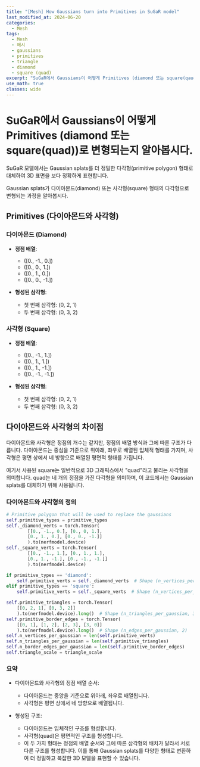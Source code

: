 ```yaml
---
title: "[Mesh] How Gaussians turn into Primitives in SuGaR model"
last_modified_at: 2024-06-20
categories:
  - Mesh
tags:
  - Mesh
  - 메시
  - gaussians
  - primitives
  - triangle
  - diamond
  - square (quad)
excerpt: "SuGaR에서 Gaussians이 어떻게 Primitives (diamond 또는 square(qaud))로 변형되는지 알아봅시다."
use_math: true
classes: wide
---
```


# SuGaR에서 Gaussians이 어떻게 Primitives (diamond 또는 square(quad))로 변형되는지 알아봅시다.

SuGaR 모델에서는 Gaussian splats를 더 정밀한 다각형(primitive polygon) 형태로 대체하여 3D 표면을 보다 정확하게 표현합니다. 

Gaussian splats가 다이아몬드(diamond) 또는 사각형(square) 형태의 다각형으로 변형되는 과정을 알아봅시다.

## Primitives (다이아몬드와 사각형)

### 다이아몬드 (Diamond)

- **정점 배열**:
  - \([0., -1., 0.]\)
  - \([0., 0., 1.]\)
  - \([0., 1., 0.]\)
  - \([0., 0., -1.]\)

- **형성된 삼각형**:
  - 첫 번째 삼각형: (0, 2, 1)
  - 두 번째 삼각형: (0, 3, 2)

### 사각형 (Square)

- **정점 배열**:
  - \([0., -1., 1.]\)
  - \([0., 1., 1.]\)
  - \([0., 1., -1.]\)
  - \([0., -1., -1.]\)

- **형성된 삼각형**:
  - 첫 번째 삼각형: (0, 2, 1)
  - 두 번째 삼각형: (0, 3, 2)

## 다이아몬드와 사각형의 차이점

다이아몬드와 사각형은 정점의 개수는 같지만, 정점의 배열 방식과 그에 따른 구조가 다릅니다. 다이아몬드는 중심을 기준으로 위아래, 좌우로 배열된 입체적 형태를 가지며, 사각형은 평면 상에서 네 방향으로 배열된 평면적 형태를 가집니다.

여기서 사용된 square는 일반적으로 3D 그래픽스에서 "quad"라고 불리는 사각형을 의미합니다. quad는 네 개의 정점을 가진 다각형을 의미하며, 이 코드에서는 Gaussian splats를 대체하기 위해 사용됩니다.

### 다이아몬드와 사각형의 정의

```python
# Primitive polygon that will be used to replace the gaussians
self.primitive_types = primitive_types
self._diamond_verts = torch.Tensor(
        [[0., -1., 0.], [0., 0, 1.], 
        [0., 1., 0.], [0., 0., -1.]]
        ).to(nerfmodel.device)
self._square_verts = torch.Tensor(
        [[0., -1., 1.], [0., 1., 1.], 
        [0., 1., -1.], [0., -1., -1.]]
        ).to(nerfmodel.device)

if primitive_types == 'diamond':
    self.primitive_verts = self._diamond_verts  # Shape (n_vertices_per_gaussian, 3)
elif primitive_types == 'square':
    self.primitive_verts = self._square_verts  # Shape (n_vertices_per_gaussian, 3)

self.primitive_triangles = torch.Tensor(
    [[0, 2, 1], [0, 3, 2]]
    ).to(nerfmodel.device).long()  # Shape (n_triangles_per_gaussian, 3)
self.primitive_border_edges = torch.Tensor(
    [[0, 1], [1, 2], [2, 3], [3, 0]]
    ).to(nerfmodel.device).long()  # Shape (n_edges_per_gaussian, 2)
self.n_vertices_per_gaussian = len(self.primitive_verts)
self.n_triangles_per_gaussian = len(self.primitive_triangles)
self.n_border_edges_per_gaussian = len(self.primitive_border_edges)
self.triangle_scale = triangle_scale
```

### 요약
- 다이아몬드와 사각형의 정점 배열 순서:
  - 다이아몬드는 중앙을 기준으로 위아래, 좌우로 배열됩니다.
  - 사각형은 평면 상에서 네 방향으로 배열됩니다.

- 형성된 구조:
  - 다이아몬드는 입체적인 구조를 형성합니다.
  - 사각형(quad)은 평면적인 구조를 형성합니다.
  - 이 두 가지 형태는 정점의 배열 순서와 그에 따른 삼각형의 배치가 달라서 서로 다른 구조를 형성합니다. 이를 통해 Gaussian splats를 다양한 형태로 변환하여 더 정밀하고 복잡한 3D 모델을 표현할 수 있습니다.
 

